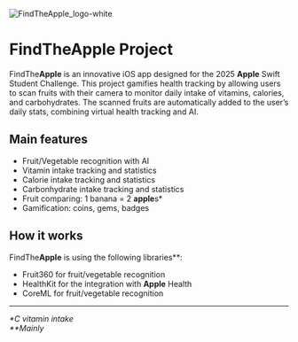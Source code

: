 ![FindTheApple_logo-white](https://github.com/user-attachments/assets/c9615a0a-952c-4b9f-9e11-9ca7a2c7be43)
# FindTheApple Project
FindThe**Apple** is an innovative iOS app designed for the 2025 **Apple** Swift Student Challenge. This project gamifies health tracking by allowing users to scan fruits with their camera to monitor daily intake of vitamins, calories, and carbohydrates. The scanned fruits are automatically added to the user’s daily stats, combining virtual health tracking and AI.
## Main features
- Fruit/Vegetable recognition with AI
- Vitamin intake tracking and statistics
- Calorie intake tracking and statistics
- Carbonhydrate intake tracking and statistics
- Fruit comparing: 1 banana = 2 **apple**s*
- Gamification: coins, gems, badges
## How it works
FindThe**Apple** is using the following libraries**:
- Fruit360 for fruit/vegetable recognition
- HealthKit for the integration with **Apple** Health
- CoreML for fruit/vegetable recognition  

---
_*C vitamin intake_  
_**Mainly_
